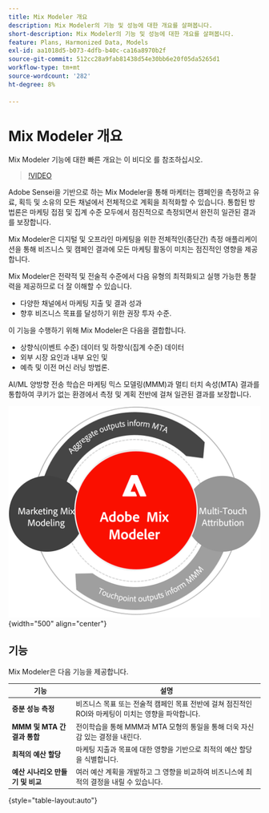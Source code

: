 ```yaml
---
title: Mix Modeler 개요
description: Mix Modeler의 기능 및 성능에 대한 개요를 살펴봅니다.
short-description: Mix Modeler의 기능 및 성능에 대한 개요를 살펴봅니다.
feature: Plans, Harmonized Data, Models
exl-id: aa1018d5-b073-4dfb-b40c-ca16a8970b2f
source-git-commit: 512cc28a9fab81438d54e30bb6e20f05da5265d1
workflow-type: tm+mt
source-wordcount: '282'
ht-degree: 8%

---
```


# Mix Modeler 개요

Mix Modeler 기능에 대한 빠른 개요는 이 비디오 를 참조하십시오.

>[!VIDEO](https://video.tv.adobe.com/v/3424872/?learn=on)

Adobe Sensei을 기반으로 하는 Mix Modeler을 통해 마케터는 캠페인을 측정하고 유료, 획득 및 소유의 모든 채널에서 전체적으로 계획을 최적화할 수 있습니다. 통합된 방법론은 마케팅 접점 및 집계 수준 모두에서 점진적으로 측정되면서 완전히 일관된 결과를 보장합니다.

Mix Modeler은 디지털 및 오프라인 마케팅을 위한 전체적인(종단간) 측정 애플리케이션을 통해 비즈니스 및 캠페인 결과에 모든 마케팅 활동이 미치는 점진적인 영향을 제공합니다.

Mix Modeler은 전략적 및 전술적 수준에서 다음 유형의 최적화되고 실행 가능한 통찰력을 제공하므로 더 잘 이해할 수 있습니다.

* 다양한 채널에서 마케팅 지출 및 결과 성과
* 향후 비즈니스 목표를 달성하기 위한 권장 투자 수준.


이 기능을 수행하기 위해 Mix Modeler은 다음을 결합합니다.

* 상향식(이벤트 수준) 데이터 및 하향식(집계 수준) 데이터
* 외부 시장 요인과 내부 요인 및
* 예측 및 이전 머신 러닝 방법론.

AI/ML 양방향 전송 학습은 마케팅 믹스 모델링(MMM)과 멀티 터치 속성(MTA) 결과를 통합하여 쿠키가 없는 환경에서 측정 및 계획 전반에 걸쳐 일관된 결과를 보장합니다.

![양방향 전송 학습](../assets/birdirectional-transfer-learning.png){width="500" align="center"}


## 기능

Mix Modeler은 다음 기능을 제공합니다.

| 기능 | 설명 |
|---|---|
| **증분 성능 측정** | 비즈니스 목표 또는 전술적 캠페인 목표 전반에 걸쳐 점진적인 ROI와 마케팅이 미치는 영향을 파악합니다. |
| **MMM 및 MTA 간 결과 통합** | 전이학습을 통해 MMM과 MTA 모형의 통일을 통해 더욱 자신감 있는 결정을 내린다. |
| **최적의 예산 할당** | 마케팅 지출과 목표에 대한 영향을 기반으로 최적의 예산 할당을 식별합니다. |
| **예산 시나리오 만들기 및 비교** | 여러 예산 계획을 개발하고 그 영향을 비교하여 비즈니스에 최적의 결정을 내릴 수 있습니다. |

{style="table-layout:auto"}
